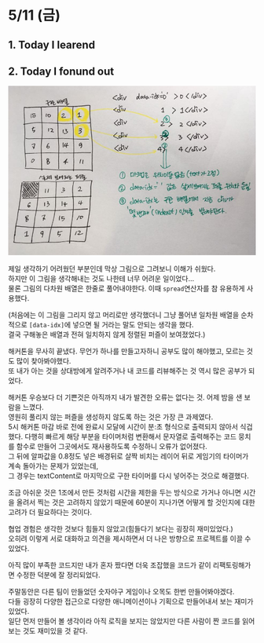 # 5/11 (금)

## 1. Today I learend


## 2. Today I fonund out

![15퍼즐 배열 넣기](../asset/fifteen-puzzle-arr.jpg)

제일 생각하기 어려웠던 부분인데 막상 그림으로 그려보니 이해가 쉬웠다.  
하지만 이 그림을 생각해내는 것도 나한테 너무 어려운 일이었다...  
물론 그림의 다차원 배열은 한줄로 풀어내야한다. 이때 `spread`연산자를 참 유용하게 사용했다.

(처음에는 이 그림을 그리지 않고 머리로만 생각했더니 그냥 풀어낸 일차원 배열을 순차적으로 `[data-idx]`에 넣으면 될 거라는 말도 안되는 생각을 했다.  
결국 구해놓은 배열과 전혀 일치하지 않게 정렬된 퍼즐이 보여졌었다.)

해커톤을 무사히 끝냈다. 무언가 하나를 만들고자하니 공부도 많이 해야했고, 모르는 것도 많이 찾아봐야했다.  
또 내가 아는 것을 상대방에게 알려주거나 내 코드를 리뷰해주는 것 역시 많은 공부가 되었다.  

해커톤 우승보다 더 기쁜것은 아직까지 내가 발견한 오류는 없다는 것. 어제 밤을 샌 보람을 느꼈다.  
영원히 풀리지 않는 퍼즐을 생성하지 않도록 하는 것은 가장 큰 과제였다.  
5시 해커톤 마감 바로 전에 완료시 모달에 시간이 분:초 형식으로 출력되지 않아서 식겁했다.
다행히 빠르게 해당 부분을 타이머처럼 변환해서 문자열로 출력해주는 코드 뭉치를 함수로 만들어 그곳에서도 재사용하도록 수정하니 오류가 없어졌다.  
그 뒤에 알파값을 0.8정도 넣은 배경뒤로 살짝 비치는 레이어 뒤로 게임기의 타이머가 계속 돌아가는 문제가 있었는데,  
그 경우는 textContent로 마지막으로 구한 타이머를 다시 넣어주는 것으로 해결했다. 

조금 아쉬운 것은 1조에서 만든 것처럼 시간을 제한을 두는 방식으로 가거나 아니면 시간을 올려서 찍는 것은 고려하지 않았기 때문에 60분이 지나가면 어떻게 할 것인지에 대한 고려가 더 필요하다는 것이다.  

협업 경험은 생각한 것보다 힘들지 않았고(힘들다기 보다는 굉장히 재미있었다.)   
오히려 이렇게 서로 대화하고 의견을 제시하면서 더 나은 방향으로 프로젝트를 이끌 수 있었다.

아직 많이 부족한 코드지만 내가 혼자 짰다면 더욱 조잡했을 코드가 같이 리팩토링해가면 수정한 덕분에 잘 정리되었다.

주말동안은 다른 팀이 만들었던 숫자야구 게임이나 오목도 한번 만들어봐야겠다.  
다들 굉장히 다양한 접근으로 다양한 애니메이션이나 기획으로 만들어내서 보는 재미가 있었다.  
일단 먼저 만들어 볼 생각이라 아직 로직을 보지는 않았지만 다른 사람이 짠 코드를 읽어보는 것도 재미있을 것 같다.